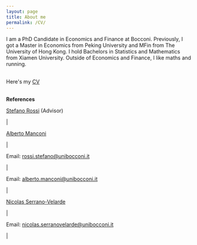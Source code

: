 ```yaml
---
layout: page
title: About me
permalink: /CV/
---
```

I am a PhD Candidate in Economics and Finance at Bocconi. Previously, I got a Master in Economics from Peking University and MFin from The University of Hong Kong. I hold Bachelors in Statistics and Mathematics from Xiamen University. Outside of Economics and Finance, I like maths and running.   
<br>


Here's my <a href="https://shasha-li.github.io/content/SHASHA%20LI%20CV.pdf" target="_blank">CV</a> 
<br><br>


<p><strong>References</strong></p>



<p><a href="https://sites.google.com/site/srossi2212">Stefano Rossi</a> (Advisor)</p>|<p><a href="https://sites.google.com/view/alberto-manconi">Alberto Manconi</a></p>|
<p>Email: <a href="mailto:rossi.stefano@unibocconi.it" target="_top">rossi.stefano@unibocconi.it</a></p>|<p>Email: <a href="mailto:alberto.manconi@unibocconi.it" target="_top">alberto.manconi@unibocconi.it</a></p>|
<p><a href="https://sites.google.com/site/nicolasserranovelarde/">Nicolas Serrano-Velarde</a></p>|<p>Email: <a href="mailto:nicolas.serranovelarde@unibocconi.it" target="_top">nicolas.serranovelarde@unibocconi.it</a></p>|



<br>
